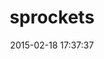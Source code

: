 ---
layout: post
title:  "sprockets"
repo:   "sstephenson/sprockets"
date:   2015-02-18 17:37:37
---